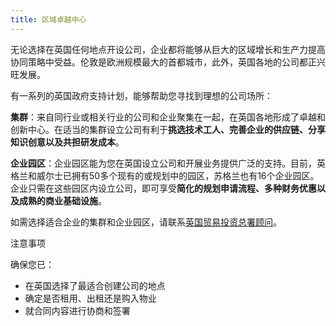 ```yaml
---
title: 区域卓越中心
---
```


无论选择在英国任何地点开设公司，企业都将能够从巨大的区域增长和生产力提高协同策略中受益。伦敦是欧洲规模最大的首都城市，此外，英国各地的公司都正兴旺发展。

有一系列的英国政府支持计划，能够帮助您寻找到理想的公司场所：

**集群**：来自同行业或相关行业的公司和企业聚集在一起，在英国各地形成了卓越和创新中心。在适当的集群设立公司有利于**挑选技术工人、完善企业的供应链、分享知识创意以及共担研发成本**。

**企业园区**：企业园区能为您在英国设立公司和开展业务提供广泛的支持。目前，英格兰和威尔士已拥有50多个现有的或规划中的园区，苏格兰也有16个企业园区。企业只需在这些园区内设立公司，即可享受**简化的规划申请流程、多种财务优惠以及成熟的商业基础设施**。

如需选择适合企业的集群和企业园区，请联系[英国贸易投资总署顾问](https://www.contactus.ukti.gov.uk/enquiry/topic)。

注意事项

确保您已：

-	在英国选择了最适合创建公司的地点
-	确定是否租用、出租还是购入物业
-   就合同内容进行协商和签署

